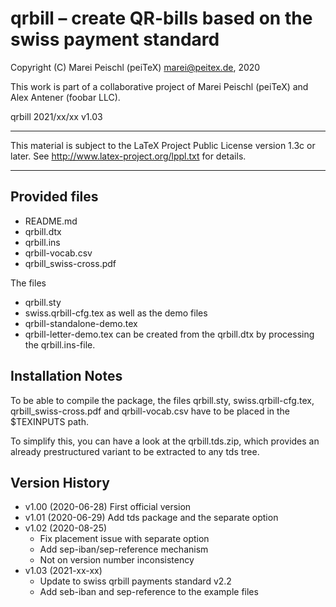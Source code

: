 # qrbill – create QR-bills based on the swiss payment standard

Copyright (C) Marei Peischl (peiTeX)  <marei@peitex.de>, 2020

This work is part of a collaborative project of Marei Peischl (peiTeX) and Alex Antener (foobar LLC).

qrbill 2021/xx/xx v1.03

***************************************************************************

 This material is subject to the LaTeX Project Public License version 1.3c
 or later. See http://www.latex-project.org/lppl.txt for details.

***************************************************************************

## Provided files

* README.md
* qrbill.dtx
* qrbill.ins
* qrbill-vocab.csv
* qrbill_swiss-cross.pdf

The files
* qrbill.sty
* swiss.qrbill-cfg.tex
as well as the demo files
* qrbill-standalone-demo.tex
* qrbill-letter-demo.tex
can be created from the qrbill.dtx by processing the qrbill.ins-file.

## Installation Notes

To be able to compile the package, the files
qrbill.sty, swiss.qrbill-cfg.tex, qrbill_swiss-cross.pdf and qrbill-vocab.csv
have to be placed in the $TEXINPUTS path.

To simplify this, you can have a look at the qrbill.tds.zip, which provides an already prestructured variant to be extracted to any tds tree.


## Version History

 * v1.00 (2020-06-28) First official version
 * v1.01 (2020-06-29) Add tds package and the separate option
 * v1.02 (2020-08-25)
   - Fix placement issue with separate option
   - Add sep-iban/sep-reference mechanism
   - Not on version number inconsistency
 * v1.03 (2021-xx-xx)
   - Update to swiss qrbill payments standard v2.2
   - Add seb-iban and sep-reference to the example files